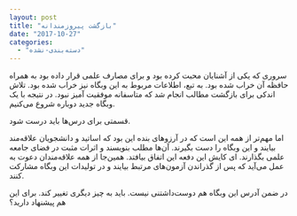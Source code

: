 ```yaml
---
layout: post
title: "بازگشت پیروزمندانه"
date: "2017-10-27"
categories: 
  - "دسته‌بندی-نشده"
---
```


سروری که یکی از آشنایان محبت کرده بود و برای مصارف علمی قرار داده بود به همراه حافظه آن خراب شده بود. به تبع، اطلاعات مربوط به این وبگاه نیز خراب شده بود. تلاش اندکی برای بازگشت مطالب انجام شد که متاسفانه موفقیت آمیز نبود. در نتیجه با یک وبگاه جدید دوباره شروع می‌کنیم.

قسمتی برای درس‌ها باید درست شود.

اما مهم‌تر از همه این است که در آرزوهای بنده این بود که اساتید و دانشجویان علاقه‌مند بیایند و این وبگاه را دست بگیرند. آن‌ها مطلب بنویسند و اثرات مثبت در فضای جامعه علمی بگذارند. ای کایش این دفعه این اتفاق بیافتد. همین‌جا از همه علاقه‌مندان دعوت به عمل می‌آید که پس از گذراندن آزمون‌های مرتبط بیایند و در تولیدات این وبگاه مشارکت کنند.

در ضمن آدرس این وبگاه هم دوست‌داشتنی نیست. باید به چیز دیگری تغییر کند. برای این هم پیشنهاد دارید؟

